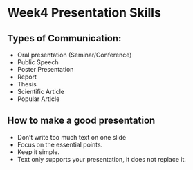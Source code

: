 # Week4 Presentation Skills

## Types of Communication:

- Oral presentation (Seminar/Conference)
- Public Speech
- Poster Presentation
- Report
- Thesis
- Scientific Article
- Popular Article

## How to make a good presentation

- Don’t write too much text on one slide
- Focus on the essential points.
- Keep it simple.
- Text only supports your presentation, it does not replace it.
